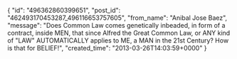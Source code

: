  {
   "id": "496362860399651",
   "post_id": "462493170453287_496116653757605",
   "from_name": "Anibal Jose Baez",
   "message": "Does Common Law comes genetically inbeaded, in form of a contract, inside MEN, that since Alfred the Great Common Law, or ANY kind of \"LAW\" AUTOMATICALLY applies to ME, a MAN in the 21st Century? How is that for BELIEF!",
   "created_time": "2013-03-26T14:03:59+0000"
 }
